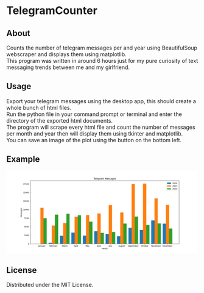 # TelegramCounter
## About
Counts the number of telegram messages per and year using BeautifulSoup webscraper and displays them using matplotlib.  
This program was written in around 6 hours just for my pure curiosity of text messaging trends between me and my girlfriend.
## Usage
Export your telegram messages using the desktop app, this should create a whole bunch of html files.  
Run the python file in your command prompt or terminal and enter the directory of the exported html documents.  
The program will scrape every html file and count the number of messages per month and year then will display them using tkinter and matplotlib.  
You can save an image of the plot using the button on the bottom left.
## Example
![Example Message Plot](Figure_4.png)
## License
Distributed under the MIT License.
